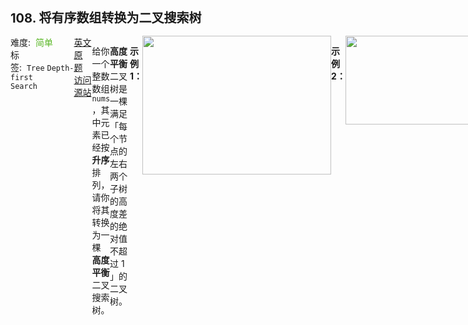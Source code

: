 <div style="font-size: 20px; margin-bottom: 15px; font-weight: bold;">108. 将有序数组转换为二叉搜索树</div>
<div style="display: flex; font-size: 14px; justify-content: space-between;"><div><span style="margin-right: 30px;">难度:&nbsp;&nbsp;<label style="color: rgb(90, 183, 38);">简单</label></span><span style="margin-right: 30px;">标签:&nbsp;&nbsp;<code>Tree</code>&nbsp;<code>Depth-first Search</code></span></div><div><span style="margin-right: 15px;"><a href="https://leetcode.com/problems/convert-sorted-array-to-binary-search-tree/">英文原题</a></span><span><a href="https://leetcode-cn.com/problems/convert-sorted-array-to-binary-search-tree/">访问源站</a></span></div>
<hr style="height: 1px; margin: 1em 0px;" />
<p>给你一个整数数组 <code>nums</code> ，其中元素已经按 <strong>升序</strong> 排列，请你将其转换为一棵 <strong>高度平衡</strong> 二叉搜索树。</p>

<p><strong>高度平衡 </strong>二叉树是一棵满足「每个节点的左右两个子树的高度差的绝对值不超过 1 」的二叉树。</p>

<p> </p>

<p><strong>示例 1：</strong></p>
<img alt="" src="https://assets.leetcode.com/uploads/2021/02/18/btree1.jpg" style="width: 302px; height: 222px;" />
<pre>
<strong>输入：</strong>nums = [-10,-3,0,5,9]
<strong>输出：</strong>[0,-3,9,-10,null,5]
<strong>解释：</strong>[0,-10,5,null,-3,null,9] 也将被视为正确答案：
<img alt="" src="https://assets.leetcode.com/uploads/2021/02/18/btree2.jpg" style="width: 302px; height: 222px;" />
</pre>

<p><strong>示例 2：</strong></p>
<img alt="" src="https://assets.leetcode.com/uploads/2021/02/18/btree.jpg" style="width: 342px; height: 142px;" />
<pre>
<strong>输入：</strong>nums = [1,3]
<strong>输出：</strong>[3,1]
<strong>解释：</strong>[1,3] 和 [3,1] 都是高度平衡二叉搜索树。
</pre>

<p> </p>

<p><strong>提示：</strong></p>

<ul>
	<li><code>1 &lt;= nums.length &lt;= 10<sup>4</sup></code></li>
	<li><code>-10<sup>4</sup> &lt;= nums[i] &lt;= 10<sup>4</sup></code></li>
	<li><code>nums</code> 按 <strong>严格递增</strong> 顺序排列</li>
</ul>

<hr style="height: 1px; margin: 1em 0px;" />
<strong>第2次解答</strong>
```javascript
/**
 * Definition for a binary tree node.
 * function TreeNode(val, left, right) {
 *     this.val = (val===undefined ? 0 : val)
 *     this.left = (left===undefined ? null : left)
 *     this.right = (right===undefined ? null : right)
 * }
 */
function getTree(nums, left, right) {
  if (right < left || right < 0 || left < 0) return null;

  const middle = left + parseInt((right - left) / 2);

  const rootNode = new TreeNode(
    nums[middle],
    getTree(nums, left, middle - 1),
    getTree(nums, middle + 1, right)
  );

  return rootNode;
}

/**
 * @param {number[]} nums
 * @return {TreeNode}
 */
var sortedArrayToBST = function (nums) {
  return getTree(nums, 0, nums.length - 1);
};

```
<hr style="height: 1px; margin: 1em 0px;" />
<strong>第1次解答</strong>
```javascript
/**
 * Definition for a binary tree node.
 * function TreeNode(val) {
 *     this.val = val;
 *     this.left = this.right = null;
 * }
 */
class TreeNode {
  constructor(val, left, right) {
    (this.val = val), (this.left = left || null), (this.right = right || null);
  }
}

/**
 *
 * @param {numbers[]}} nums
 * @param {number} start
 * @param {number} end
 *
 *     -10 -3 0 5 9
 *      s     m   e  -> 计算出中间位置的元素，即为根
 *      s  m-1 m+1 e -> 递归计算左子树 / 右子树范围
 *
 */
const getTree = (nums, start, end) => {
  // 结束条件
  if (end < start || end < 0 || start < 0) return null;
  // 计算中间的结点，平衡二叉树必须在中间位置，否则无法平衡
  const middle = start + parseInt((end - start) / 2);

  // 创建新结点
  const root = new TreeNode(
    // 结点值
    nums[middle],
    // 递归计算左子树
    middle === 0 ? null : getTree(nums, start, middle - 1),
    // 递归计算右子树
    middle === end ? null : getTree(nums, middle + 1, end)
  );

  return root;
};

/**
 * @param {number[]} nums
 * @return {TreeNode}
 */
var sortedArrayToBST = function (nums) {
  return getTree(nums, 0, nums.length - 1);
};
```